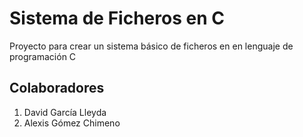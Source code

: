 # Sistema de Ficheros en C
Proyecto para crear un sistema básico de ficheros en en lenguaje de programación C

## Colaboradores
  1. David García Lleyda
  2. Alexis Gómez Chimeno
